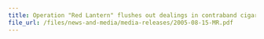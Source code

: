 ```yaml
---
title: Operation "Red Lantern" flushes out dealings in contraband cigarettes in Geylang
file_url: /files/news-and-media/media-releases/2005-08-15-MR.pdf
---
```

